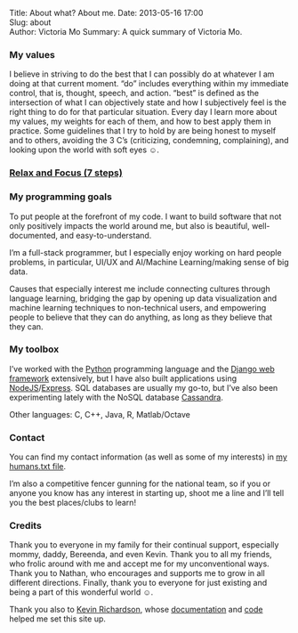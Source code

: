 Title: About what? About me.
Date: 2013-05-16 17:00  
Slug: about  
Author: Victoria Mo 
Summary:  A quick summary of Victoria Mo.  

### My values

I believe in striving to do the best that I can possibly do at whatever I am doing at that current moment. “do” includes everything within my immediate control, that is, thought, speech, and action. “best” is defined as the intersection of what I can objectively state and how I subjectively feel is the right thing to do for that particular situation. Every day I learn more about my values, my weights for each of them, and how to best apply them in practice. Some guidelines that I try to hold by are being honest to myself and to others, avoiding the 3 C’s (criticizing, condemning, complaining), and looking upon the world with soft eyes ☺.

### [Relax and Focus (7 steps)](/)

### My programming goals

To put people at the forefront of my code. I want to build software that not only positively impacts the world around me, but also is beautiful, well-documented, and easy-to-understand.

I’m a full-stack programmer, but I especially enjoy working on hard people problems, in particular, UI/UX and AI/Machine Learning/making sense of big data.

Causes that especially interest me include connecting cultures through language learning, bridging the gap by opening up data visualization and machine learning techniques to non-technical users, and empowering people to believe that they can do anything, as long as they believe that they can.

### My toolbox

I’ve worked with the [Python](http://www.python.org/) programming language and the [Django web framework](http://djangoproject.com) extensively, but I have also built applications using [NodeJS](http://nodejs.org)/[Express](http://expressjs.com). SQL databases are usually my go-to, but I’ve also been experimenting lately with the NoSQL database [Cassandra]( http://www.datastax.com/what-we-offer/products-services/datastax-enterprise/apache-cassandra).

Other languages: C, C++, Java, R, Matlab/Octave

### Contact

You can find my contact information (as well as some of my interests) in [my humans.txt file](/humans.txt).

I’m also a competitive fencer gunning for the national team, so if you or anyone you know has any interest in starting up, shoot me a line and I’ll tell you the best places/clubs to learn!

### Credits

Thank you to everyone in my family for their continual support, especially mommy, daddy, Bereenda, and even Kevin. Thank you to all my friends, who frolic around with me and accept me for my unconventional ways. Thank you to Nathan, who encourages and supports me to grow in all different directions. Finally, thank you to everyone for just existing and being a part of this wonderful world ☺.

Thank you also to [Kevin Richardson](http://magically.us/), whose [documentation](http://magically.us/2013-02-03/creating-a-pelican-powered-site-on-github-pages.html) and [code](https://github.com/kfr2/kfr2.github.com) helped me set this site up.
